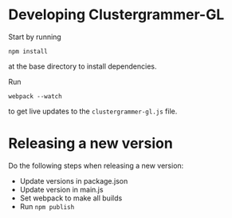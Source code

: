 # Developing Clustergrammer-GL

Start by running 

`npm install` 

at the base directory to install dependencies. 

Run 

`webpack --watch` 

to get live updates to the `clustergrammer-gl.js` file.

# Releasing a new version
Do the following steps when releasing a new version:

* Update versions in package.json
* Update version in main.js
* Set webpack to make all builds
* Run `npm publish`
